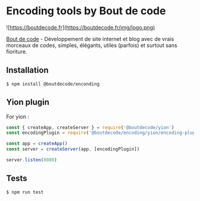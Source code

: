 # Encoding tools by Bout de code

![https://boutdecode.fr](https://boutdecode.fr/img/logo.png)

[Bout de code](https://boutdecode.fr) - Développement de site internet et blog avec de vrais morceaux de codes, simples, élégants, utiles (parfois) et surtout sans fioriture.

## Installation

```shell
$ npm install @boutdecode/enconding
```

## Yion plugin

For yion : 

```javascript
const { createApp, createServer } = require('@boutdecode/yion')
const encodingPlugin = require('@boutdecode/encoding/yion/encoding-plugin')

const app = createApp()
const server = createServer(app, [encodingPlugin])

server.listen(8080)
```

## Tests

```shell
$ npm run test
```
